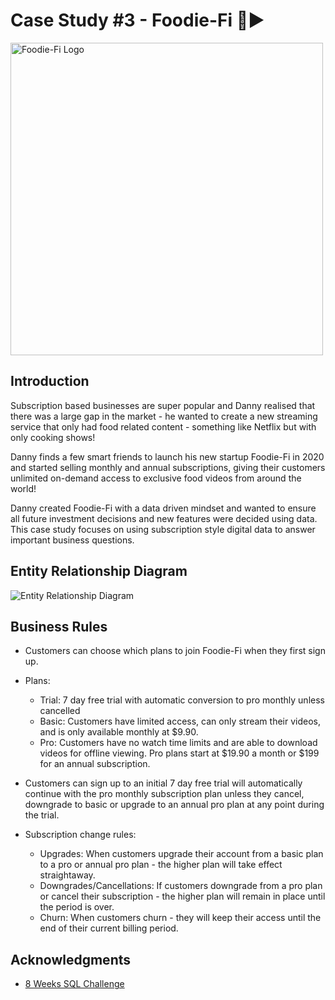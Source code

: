 # Case Study #3 - Foodie-Fi 🥑▶️ 
<img src="https://8weeksqlchallenge.com/images/case-study-designs/3.png" width="500" alt="Foodie-Fi Logo">

## Introduction
Subscription based businesses are super popular and Danny realised that there was a large gap in the market - he wanted to create a new streaming service that only had food related content - something like Netflix but with only cooking shows!

Danny finds a few smart friends to launch his new startup Foodie-Fi in 2020 and started selling monthly and annual subscriptions, giving their customers unlimited on-demand access to exclusive food videos from around the world!

Danny created Foodie-Fi with a data driven mindset and wanted to ensure all future investment decisions and new features were decided using data. This case study focuses on using subscription style digital data to answer important business questions.

## Entity Relationship Diagram
![Entity Relationship Diagram](https://raw.githubusercontent.com/Maitri3880/SQL-Case-Studies/images/erd-diagram.png)

## Business Rules
- Customers can choose which plans to join Foodie-Fi when they first sign up.
  
- Plans:
  - Trial: 7 day free trial with automatic conversion to pro monthly unless cancelled
  - Basic: Customers have limited access, can only stream their videos, and is only available monthly at $9.90.  
  - Pro: Customers have no watch time limits and are able to download videos for offline viewing. Pro plans start at $19.90 a month or $199 for an annual subscription.

- Customers can sign up to an initial 7 day free trial will automatically continue with the pro monthly subscription plan unless they cancel, downgrade to basic or upgrade to an annual pro plan at any point during the trial.

- Subscription change rules:
  - Upgrades: When customers upgrade their account from a basic plan to a pro or annual pro plan - the higher plan will take effect straightaway.
  - Downgrades/Cancellations: If customers downgrade from a pro plan or cancel their subscription - the higher plan will remain in place until the period is over.
  - Churn: When customers churn - they will keep their access until the end of their current billing period.

## Acknowledgments
- [8 Weeks SQL Challenge](https://8weeksqlchallenge.com/)
